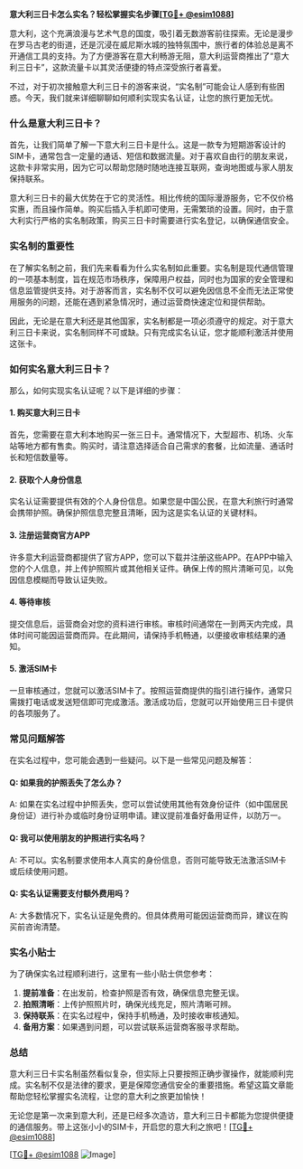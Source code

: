 **意大利三日卡怎么实名？轻松掌握实名步骤[[TG💪+ @esim1088](https://t.me/s/esim1088)]**

意大利，这个充满浪漫与艺术气息的国度，吸引着无数游客前往探索。无论是漫步在罗马古老的街道，还是沉浸在威尼斯水城的独特氛围中，旅行者的体验总是离不开通信工具的支持。为了方便游客在意大利畅游无阻，意大利运营商推出了“意大利三日卡”，这款流量卡以其灵活便捷的特点深受旅行者喜爱。

不过，对于初次接触意大利三日卡的游客来说，“实名制”可能会让人感到有些困惑。今天，我们就来详细聊聊如何顺利实现实名认证，让您的旅行更加无忧。

### 什么是意大利三日卡？

首先，让我们简单了解一下意大利三日卡是什么。这是一款专为短期游客设计的SIM卡，通常包含一定量的通话、短信和数据流量。对于喜欢自由行的朋友来说，这款卡非常实用，因为它可以帮助您随时随地连接互联网，查询地图或与家人朋友保持联系。

意大利三日卡的最大优势在于它的灵活性。相比传统的国际漫游服务，它不仅价格实惠，而且操作简单。购买后插入手机即可使用，无需繁琐的设置。同时，由于意大利实行严格的实名制政策，购买三日卡时需要进行实名登记，以确保通信安全。

### 实名制的重要性

在了解实名制之前，我们先来看看为什么实名制如此重要。实名制是现代通信管理的一项基本制度，旨在规范市场秩序，保障用户权益，同时也为国家的安全管理和信息监管提供支持。对于游客而言，实名制不仅可以避免因信息不全而无法正常使用服务的问题，还能在遇到紧急情况时，通过运营商快速定位和提供帮助。

因此，无论是在意大利还是其他国家，实名制都是一项必须遵守的规定。对于意大利三日卡来说，实名制同样不可或缺。只有完成实名认证，您才能顺利激活并使用这张卡。

### 如何实名意大利三日卡？

那么，如何实现实名认证呢？以下是详细的步骤：

#### 1. 购买意大利三日卡

首先，您需要在意大利本地购买一张三日卡。通常情况下，大型超市、机场、火车站等地方都有售卖。购买时，请注意选择适合自己需求的套餐，比如流量、通话时长和短信数量等。

#### 2. 获取个人身份信息

实名认证需要提供有效的个人身份信息。如果您是中国公民，在意大利旅行时通常会携带护照。确保护照信息完整且清晰，因为这是实名认证的关键材料。

#### 3. 注册运营商官方APP

许多意大利运营商都提供了官方APP，您可以下载并注册这些APP。在APP中输入您的个人信息，并上传护照照片或其他相关证件。确保上传的照片清晰可见，以免因信息模糊而导致认证失败。

#### 4. 等待审核

提交信息后，运营商会对您的资料进行审核。审核时间通常在一到两天内完成，具体时间可能因运营商而异。在此期间，请保持手机畅通，以便接收审核结果的通知。

#### 5. 激活SIM卡

一旦审核通过，您就可以激活SIM卡了。按照运营商提供的指引进行操作，通常只需拨打电话或发送短信即可完成激活。激活成功后，您就可以开始使用三日卡提供的各项服务了。

### 常见问题解答

在实名过程中，您可能会遇到一些疑问。以下是一些常见问题及解答：

#### Q: 如果我的护照丢失了怎么办？
A: 如果在实名过程中护照丢失，您可以尝试使用其他有效身份证件（如中国居民身份证）进行补办或临时身份证明申请。建议提前准备好备用证件，以防万一。

#### Q: 我可以使用朋友的护照进行实名吗？
A: 不可以。实名制要求使用本人真实的身份信息，否则可能导致无法激活SIM卡或后续使用问题。

#### Q: 实名认证需要支付额外费用吗？
A: 大多数情况下，实名认证是免费的。但具体费用可能因运营商而异，建议在购买前咨询清楚。

### 实名小贴士

为了确保实名过程顺利进行，这里有一些小贴士供您参考：

1. **提前准备**：在出发前，检查护照是否有效，确保信息完整无误。
2. **拍照清晰**：上传护照照片时，确保光线充足，照片清晰可辨。
3. **保持联系**：在实名过程中，保持手机畅通，及时接收审核通知。
4. **备用方案**：如果遇到问题，可以尝试联系运营商客服寻求帮助。

### 总结

意大利三日卡实名制虽然看似复杂，但实际上只要按照正确步骤操作，就能顺利完成。实名制不仅是法律的要求，更是保障您通信安全的重要措施。希望这篇文章能帮助您轻松掌握实名流程，让您的意大利之旅更加愉快！

无论您是第一次来到意大利，还是已经多次造访，意大利三日卡都能为您提供便捷的通信服务。带上这张小小的SIM卡，开启您的意大利之旅吧！[[TG💪+ @esim1088](https://t.me/s/esim1088)] 

[[TG💪+ @esim1088](https://t.me/s/esim1088) ![Image](https://i.postimg.cc/4NQfJmqS/Snipaste-2025-05-13-00-14-12.png)]
